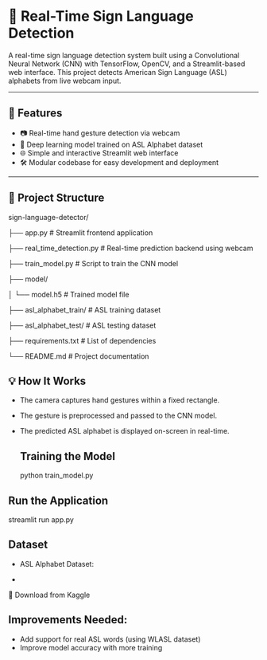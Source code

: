 # 🤟 Real-Time Sign Language Detection

A real-time sign language detection system built using a Convolutional Neural Network (CNN) with TensorFlow, OpenCV, and a Streamlit-based web interface. This project detects American Sign Language (ASL) alphabets from live webcam input.

---

## 🚀 Features

- 📷 Real-time hand gesture detection via webcam  
- 🧠 Deep learning model trained on ASL Alphabet dataset  
- 🌐 Simple and interactive Streamlit web interface  
- 🛠️ Modular codebase for easy development and deployment  

---

## 📁 Project Structure
sign-language-detector/ 



├── app.py # Streamlit frontend application


├── real_time_detection.py # Real-time prediction backend using webcam


├── train_model.py # Script to train the CNN model


├── model/


│ └── model.h5 # Trained model file


├── asl_alphabet_train/ # ASL training dataset


├── asl_alphabet_test/ # ASL testing dataset


├── requirements.txt # List of dependencies


└── README.md # Project documentation


## 💡 How It Works


- The camera captures hand gestures within a fixed rectangle.

- The gesture is preprocessed and passed to the CNN model.

- The predicted ASL alphabet is displayed on-screen in real-time.

  ## Training the Model

  python train_model.py
## Run the Application
streamlit run app.py

## Dataset

- ASL Alphabet Dataset:

- 
🔗 Download from Kaggle

## Improvements Needed:
- Add support for real ASL words (using WLASL dataset)
- Improve model accuracy with more training








